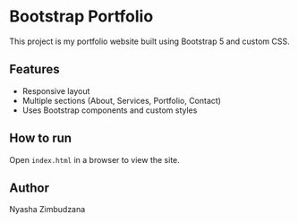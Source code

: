 # Bootstrap Portfolio

This project is my portfolio website built using Bootstrap 5 and custom CSS.

## Features
- Responsive layout
- Multiple sections (About, Services, Portfolio, Contact)
- Uses Bootstrap components and custom styles

## How to run
Open `index.html` in a browser to view the site.

## Author
Nyasha Zimbudzana
